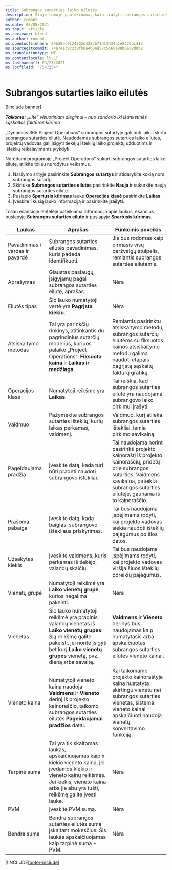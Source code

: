 ```yaml
---
title: Subrangos sutarties laiko eilutės
description: Šioje temoje paaiškinama, kaip įrašyti subrangos sutarties laiko eilutes ir laiko pirkimą iš tiekėjų.
author: rumant
ms.date: 08/05/2021
ms.topic: article
ms.reviewer: kfend
ms.author: rumant
ms.openlocfilehash: 29b38ec9124502e4283b71d13434b1e0420bc413
ms.sourcegitcommit: 74a7e1c9c338fb8a4b0ad57c5560a88b6e02d0b2
ms.translationtype: MT
ms.contentlocale: lt-LT
ms.lasthandoff: 09/23/2021
ms.locfileid: "7547254"
---
```

# <a name="subcontract-lines-for-time"></a>Subrangos sutarties laiko eilutės

[!include [banner](../../includes/dataverse-preview.md)]

_**Taikoma:** „Lite“ visuotiniam diegimui – nuo sandorio iki išankstinės sąskaitos faktūros kūrimo_

„Dynamics 365 Project Operations“ subrangos sutartyje gali būti laikui skirta subrangos sutarties eilutė. Naudodamas subrangos sutarties laiko eilutes, projektų vadovas gali įsigyti tiekėjų išteklių laiko projektų užduotims ir išteklių reikalavimams įvykdyti.

Norėdami programoje „Project Operations“ sukurti subrangos sutarties laiko eilutę, atlikite toliau nurodytus veiksmus.

1. Naršymo srityje pasirinkite **Subrangos sutartys** ir atidarykite kokią nors subrangos sutartį.
2. Skirtuke **Subrangos sutarties eilutės** pasirinkite **Nauja** ir sukurkite naują subrangos sutarties eilutę.
3. Puslapio **Spartusis kūrimas** lauke **Operacijos klasė** pasirinkite **Laikas**.
4. Įveskite likusią lauko informaciją ir pasirinkite **Įrašyti**.

  Toliau esančioje lentelėje pateikiama informacija apie laukus, esančius puslapyje **Subrangos sutarties eilutė** ir puslapyje **Spartusis kūrimas**.

| **Laukas** | **Aprašas** | **Funkcinis poveikis** |
| --- | --- | --- |
| Pavadinimas / vardas ir pavardė | Subrangos sutarties eilutės pavadinimas, kuris padeda identifikuoti. | Jis bus rodomas kaip pirmasis visų peržvalgų stulpelis, remiantis subrangos sutarties eilutėmis. |
| Aprašymas | Glaustas paslaugų, įsigyjamų pagal subrangos sutarties eilutę, aprašas. |Nėra |
| Eilutės tipas |   Šio lauko numatytoji vertė yra **Pagrįsta kiekiu**.| Nėra |
| Atsiskaitymo metodas | Tai yra parinkčių rinkinys, atitinkantis du pagrindinius sutarčių modelius, kuriuos palaiko „Project Operations“: **Fiksuota kaina** ir **Laikas ir medžiaga**. | Remiantis pasirinktu atsiskaitymo metodu, subrangos sutarčių eilutėms su fiksuotos kainos atsiskaitymo metodu galima naudoti etapais pagrįstą sąskaitų faktūrų grafiką. |
| Operacijos klasė | Numatytoji reikšmė yra **Laikas**. | Tai reiškia, kad subrangos sutarties eilutė yra naudojama subrangovo laiko pirkimui įrašyti. |
| Vaidmuo | Pažymėkite subrangos sutarties išteklių, kurių laikas perkamas, vaidmenį. | Vaidmuo, kurį atlieka subrangos sutarties ištekliai, lemia pirkimo savikainą. |
| Pageidaujama pradžia | Įveskite datą, kada turi būti pradėti naudoti subrangovo ištekliai. | Tai naudojama norint pasirinkti projekto kainoraštį iš projekto kainoraščių, pridėtų prie subrangos sutarties. Vaidmens savikaina, pateikta subrangos sutarties eilutėje, gaunama iš to kainoraščio. |
| Prašoma pabaiga | Įveskite datą, kada baigiasi subrangovo ištekliaus priskyrimas. | Tai bus naudojama įspėjimams rodyti, kai projekto vadovas siekia naudoti išteklių pajėgumus po šios datos. |
| Užsakytas kiekis | Įveskite vaidmens, kuris perkamas iš tiekėjo, valandų skaičių. | Tai bus naudojama įspėjimams rodyti, kai projekto vadovas viršija šiuos išteklių poreikių pajėgumus. |
| Vienetų grupė | Numatytoji reikšmė yra **Laiko vienetų grupė**, kurios negalima pakeisti. | Nėra|
| Vienetas | Šio lauko numatytoji reikšmė yra pradinis valandų vienetas iš **Laiko vienetų grupės**. Šią reikšmę galite pakeisti, jei norite įsigyti bet kurį **Laiko vienetų grupės** vienetą, pvz., dieną arba savaitę. | **Vaidmens** ir **Vieneto** derinys bus naudojamas kaip numatytasis arba apskaičiuotas subrangos sutarties eilutės vieneto kainai. |
| Vieneto kaina | Numatytoji vieneto kaina naudoja **Vaidmens** ir **Vieneto** derinį iš projekto kainoraščio, taikomo subrangos sutarties eilutės **Pageidaujamai pradžios** datai. | Kai taikomame projekto kainoraštyje kaina nustatyta skirtingu vienetu nei subrangos sutarties vienetas, sistema vieneto kainai apskaičiuoti naudoja vienetų konvertavimo funkciją. |
| Tarpinė suma |    Tai yra tik skaitomas laukas, apskaičiuojamas kaip x kiekio vieneto kaina, jei įvedamos kiekio ir vieneto kainų reikšmės. Jei kiekis, vieneto kaina arba jie abu yra tušti, reikšmę galite įvesti lauke. | Nėra|
| PVM |   Įveskite PVM sumą. |Nėra |
| Bendra suma | Bendra subrangos sutarties eilutės suma įskaitant mokesčius. Šis laukas apskaičiuojamas kaip tarpinė suma + PVM.|Nėra |

[!INCLUDE[footer-include](../../includes/footer-banner.md)]
